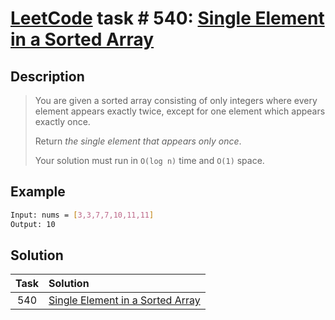# [LeetCode][leetcode] task # 540: [Single Element in a Sorted Array][task]

Description
-----------

> You are given a sorted array consisting of only integers where every element appears exactly twice,
> except for one element which appears exactly once.
> 
> Return _the single element that appears only once_.
> 
> Your solution must run in `O(log n)` time and `O(1)` space.

 Example
-------

```sh
Input: nums = [3,3,7,7,10,11,11]
Output: 10
```

Solution
--------

| Task | Solution                                     |
|:----:|:---------------------------------------------|
| 540  | [Single Element in a Sorted Array][solution] |


[leetcode]: <http://leetcode.com/>
[task]: <https://leetcode.com/problems/single-element-in-a-sorted-array/>
[solution]: <https://github.com/wellaxis/praxis-leetcode/blob/main/src/main/java/com/witalis/praxis/leetcode/task/h6/p540/option/Practice.java>
